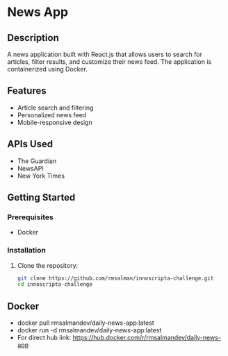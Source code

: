 # News App

## Description
A news application built with React.js that allows users to search for articles, filter results, and customize their news feed. The application is containerized using Docker.

## Features
- Article search and filtering
- Personalized news feed
- Mobile-responsive design

## APIs Used
- The Guardian
- NewsAPI
- New York Times

## Getting Started

### Prerequisites
- Docker

### Installation
1. Clone the repository:
   ```sh
   git clone https://github.com/rmsalman/innoscripta-challenge.git
   cd innoscripta-challenge

## Docker
- docker pull rmsalmandev/daily-news-app:latest
- docker run -d rmsalmandev/daily-news-app:latest
- For direct hub link: https://hub.docker.com/r/rmsalmandev/daily-news-app